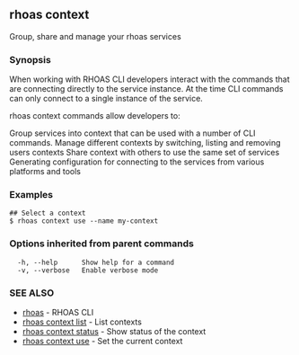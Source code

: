 ## rhoas context

Group, share and manage your rhoas services

### Synopsis

When working with RHOAS CLI developers interact with the commands that are connecting directly to the service instance. At the time CLI commands can only connect to a single instance of the service. 

rhoas context commands allow developers to:

Group services into context that can be used with a number of CLI commands.
Manage different contexts by switching, listing and removing users contexts 
Share context with others to use the same set of services
Generating configuration for connecting to the services from various platforms and tools


### Examples

```
## Select a context
$ rhoas context use --name my-context

```

### Options inherited from parent commands

```
  -h, --help      Show help for a command
  -v, --verbose   Enable verbose mode
```

### SEE ALSO

* [rhoas](rhoas.md)	 - RHOAS CLI
* [rhoas context list](rhoas_context_list.md)	 - List contexts
* [rhoas context status](rhoas_context_status.md)	 - Show status of the context
* [rhoas context use](rhoas_context_use.md)	 - Set the current context

